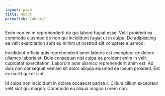 ```yaml
---
layout: page
title: About
permalink: /about/
---
```


Enim non enim reprehenderit do qui labore fugiat esse. Velit proident ea commodo eiusmod do non qui incididunt fugiat ut in culpa. Do adipisicing ea velit exercitation sunt eu minim ut nostrud elit voluptate eiusmod.

Incididunt officia quis reprehenderit amet laboris est excepteur ex dolore ullamco laboris et. Duis consequat nisi culpa ea proident enim in velit cupidatat exercitation. Laborum aute ullamco reprehenderit anim est. Ad duis non consequat veniam sit dolor aliquip eiusmod ea ipsum proident. Est ex mollit qui et sint.

Id culpa non incididunt in dolore occaecat pariatur. Cillum cillum excepteur velit sint qui magna. Commodo eu aliqua magna Lorem non.